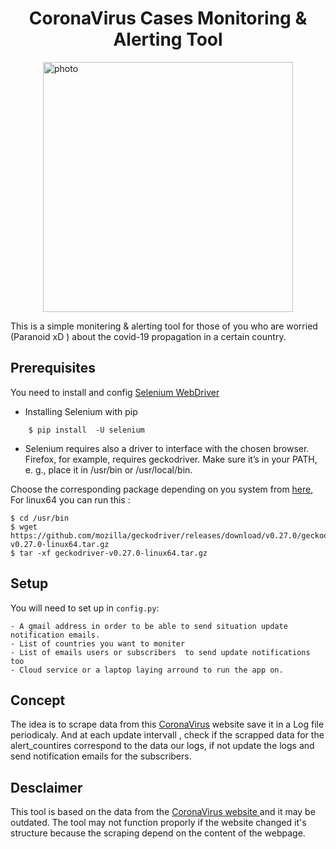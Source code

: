 
<h1 style="text-align:center">CoronaVirus Cases Monitoring & Alerting Tool
</h1>
<img style="display: block; margin: auto;" alt="photo"  width="400" src="./images/covid.png">


This is a simple monitering & alerting tool for those of you who are worried (Paranoid xD ) about the covid-19 propagation in a certain country. 




## Prerequisites
You need to install and config [Selenium WebDriver](https://www.selenium.dev/downloads/)

- Installing Selenium with pip 
    
```console
    $ pip install  -U selenium
```
- Selenium requires also a driver to interface with the chosen browser. Firefox, for example, requires geckodriver.
Make sure it’s in your PATH, e. g., place it in /usr/bin or /usr/local/bin.

Choose the corresponding package depending on you system from [here](https://github.com/mozilla/geckodriver/releases), For linux64  you can run this : 
    
```console
$ cd /usr/bin
$ wget https://github.com/mozilla/geckodriver/releases/download/v0.27.0/geckodriver-v0.27.0-linux64.tar.gz
$ tar -xf geckodriver-v0.27.0-linux64.tar.gz
```



## Setup 
You  will need to set up in ```config.py```: 

	- A gmail address in order to be able to send situation update notification emails.
	- List of countries you want to moniter  
	- List of emails users or subscribers  to send update notifications too 
	- Cloud service or a laptop laying arround to run the app on. 

## Concept

The idea is to scrape data from this [CoronaVirus](https://www.worldometers.info/coronavirus/)  website save it in a Log file periodicaly. 
And at each update intervall , check if the scrapped data for the alert_countires correspond to the data our logs, if not update the logs and send notification emails for the subscribers. 


## Desclaimer 

This tool is based on the data from the [CoronaVirus website ](https://www.worldometers.info/coronavirus/) and it may be outdated. 
The tool may not function proporly if the website changed it's structure because the scraping depend on the content of the webpage.
